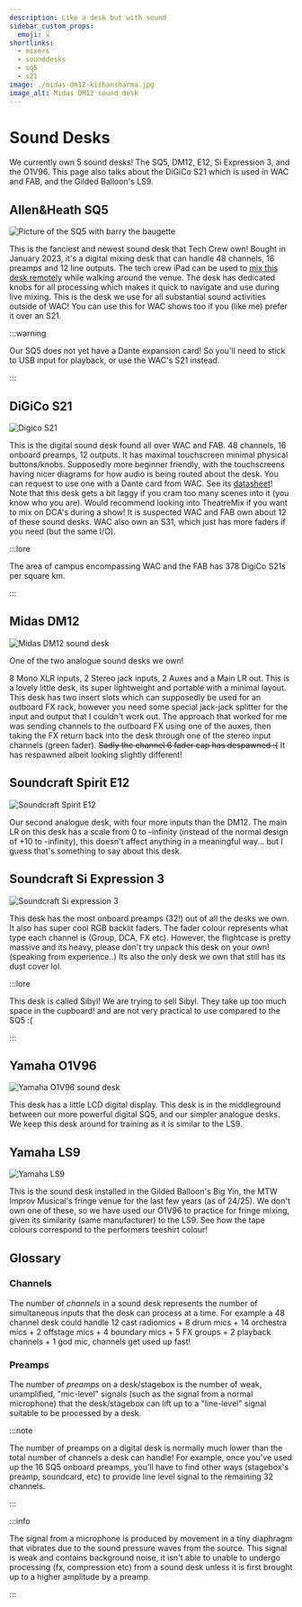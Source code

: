 ```yaml
---
description: Like a desk but with sound
sidebar_custom_props:
  emoji: 🎚️
shortlinks:
  - mixers
  - sounddesks
  - sq5
  - s21
image: ./midas-dm12-kishansharma.jpg
image_alt: Midas DM12 sound desk
---
```


# Sound Desks

We currently own 5 sound desks! The SQ5, DM12, E12, Si Expression 3, and the O1V96. This page also talks about the
DiGiCo S21 which is used in WAC and FAB, and the Gilded Balloon's LS9.

## Allen&Heath SQ5

![Picture of the SQ5 with barry the baugette](./sq5-baguette-kishansharma.jpg)

This is the fanciest and newest sound desk that Tech Crew own! Bought in January 2023, it's a digital mixing desk that
can handle 48 channels, 16 preamps and 12 line outputs. The tech crew iPad can be used to
[mix this desk remotely](/wiki/disciplines/general/networking#sq5-audio-mixer) while walking around the venue. The desk
has dedicated knobs for all processing which makes it quick to navigate and use during live mixing. This is the desk we
use for all substantial sound activities outside of WAC! You can use this for WAC shows too if you (like me) prefer it
over an S21.

:::warning

Our SQ5 does not yet have a Dante expansion card! So you'll need to stick to USB input for playback, or use the WAC's
S21 instead.

:::

## DiGiCo S21

![Digico S21](./carmen-2024-mascot.jpg)

This is the digital sound desk found all over WAC and FAB. 48 channels, 16 onboard preamps, 12 outputs. It has maximal
touchscreen minimal physical buttons/knobs. Supposedly more beginner friendly, with the touchscreens having nicer
diagrams for how audio is being routed about the desk. You can request to use one with a Dante card from WAC. See its
[datasheet](https://digico.biz/wp-content/uploads/2020/04/DiGiCo-S21-Data-Sheet-1.pdf)! Note that this desk gets a bit
laggy if you cram too many scenes into it (you know who you are). Would recommend looking into TheatreMix if you want to
mix on DCA's during a show! It is suspected WAC and FAB own about 12 of these sound desks. WAC also own an S31, which
just has more faders if you need (but the same I/O).

:::lore

The area of campus encompassing WAC and the FAB has 378 DigiCo S21s per square km.

:::

## Midas DM12

![Midas DM12 sound desk](./midas-dm12-kishansharma.jpg)

One of the two analogue sound desks we own!

8 Mono XLR inputs, 2 Stereo jack inputs, 2 Auxes and a Main LR out. This is a lovely little desk, its super lightweight
and portable with a minimal layout. This desk has two insert slots which can supposedly be used for an outboard FX rack,
however you need some special jack-jack splitter for the input and output that I couldn't work out. The approach that
worked for me was sending channels to the outboard FX using one of the auxes, then taking the FX return back into the
desk through one of the stereo input channels (green fader). ~~Sadly the channel 6 fader cap has despawned :(~~ It has
respawned albeit looking slightly different!

## Soundcraft Spirit E12

![Soundcraft Spirit E12](./soundcraft-spirit-e12-kishansharma.jpg)

Our second analogue desk, with four more inputs than the DM12. The main LR on this desk has a scale from 0 to -infinity
(instead of the normal design of +10 to -infinity), this doesn't affect anything in a meaningful way... but I guess
that's something to say about this desk.

## Soundcraft Si Expression 3

![Soundcraft Si expression 3](./si-expression-3-kishansharma.jpg)

This desk has the most onboard preamps (32!) out of all the desks we own. It also has super cool RGB backlit faders. The
fader colour represents what type each channel is (Group, DCA, FX etc). However, the flightcase is pretty massive and
its heavy, please don't try unpack this desk on your own! (speaking from experience..) Its also the only desk we own
that still has its dust cover lol.

:::lore

This desk is called Sibyl! We are trying to sell Sibyl. They take up too much space in the cupboard! and are not very
practical to use compared to the SQ5 :(

:::

## Yamaha O1V96

![Yamaha O1V96 sound desk](./yamaha-O1V96-kishansharma.jpg)

This desk has a little LCD digital display. This desk is in the middleground between our more powerful digital SQ5, and
our simpler analogue desks. We keep this desk around for training as it is similar to the LS9.

## Yamaha LS9

![Yamaha LS9](./LS9-fringe-joshheng.jpg)

This is the sound desk installed in the Gilded Balloon's Big Yin, the MTW Improv Musical's fringe venue for the last few
years (as of 24/25). We don't own one of these, so we have used our O1V96 to practice for fringe mixing, given its
similarity (same manufacturer) to the LS9. See how the tape colours correspond to the performers teeshirt colour!

## Glossary

### Channels

The number of _channels_ in a sound desk represents the number of simultaneous inputs that the desk can process at a
time. For example a 48 channel desk could handle 12 cast radiomics + 8 drum mics + 14 orchestra mics + 2 offstage mics +
4 boundary mics + 5 FX groups + 2 playback channels + 1 god mic, channels get used up fast!

### Preamps

The number of _preamps_ on a desk/stagebox is the number of weak, unamplified, "mic-level" signals (such as the signal
from a normal microphone) that the desk/stagebox can lift up to a "line-level" signal suitable to be processed by a
desk.

:::note

The number of preamps on a digital desk is normally much lower than the total number of channels a desk can handle! For
example, once you've used up the 16 SQ5 onboard preamps, you'll have to find other ways (stagebox's preamp, soundcard,
etc) to provide line level signal to the remaining 32 channels.

:::

:::info

The signal from a microphone is produced by movement in a tiny diaphragm that vibrates due to the sound pressure waves
from the source. This signal is weak and contains background noise, it isn't able to unable to undergo processing (fx,
compression etc) from a sound desk unless it is first brought up to a higher amplitude by a preamp.

:::
